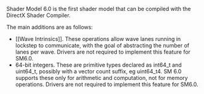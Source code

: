 Shader Model 6.0 is the first shader model that can be compiled with the DirectX Shader Compiler.

The main additions are as follows:

* [[Wave Intrinsics]]. These operations allow wave lanes running in lockstep to communicate, with the goal of abstracting the number of lanes per wave. Drivers are not required to implement this feature for SM6.0.
* 64-bit integers. These are primitive types declared as int64_t and uint64_t, possibly with a vector count suffix, eg uint64_t4. SM 6.0 supports these only for arithmetic and computation, not for memory operations. Drivers are not required to implement this feature for SM6.0.
